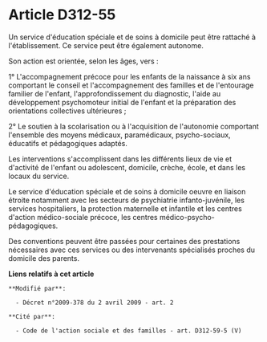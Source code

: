 # Article D312-55

Un service d'éducation spéciale et de soins à domicile peut être rattaché à l'établissement. Ce service peut être également
autonome.

Son action est orientée, selon les âges, vers :

1°  L'accompagnement précoce pour les enfants de la naissance à six ans comportant le conseil et l'accompagnement des
familles et de l'entourage familier de l'enfant, l'approfondissement du diagnostic, l'aide au développement psychomoteur
initial de l'enfant et la préparation des orientations collectives ultérieures ;

2° Le soutien à la scolarisation ou à l'acquisition de l'autonomie comportant l'ensemble des moyens médicaux, paramédicaux,
psycho-sociaux, éducatifs et pédagogiques adaptés.

Les interventions s'accomplissent dans les différents lieux de vie et d'activité de l'enfant ou adolescent, domicile, crèche,
école, et dans les locaux du service.

Le service d'éducation spéciale et de soins à domicile oeuvre en liaison étroite notamment avec les secteurs de psychiatrie
infanto-juvénile, les services hospitaliers, la protection maternelle et infantile et les centres d'action médico-sociale
précoce, les centres médico-psycho-pédagogiques.

Des conventions peuvent être passées pour certaines des prestations nécessaires avec ces services ou des intervenants
spécialisés proches du domicile des parents.

**Liens relatifs à cet article**

	**Modifié par**:

	  - Décret n°2009-378 du 2 avril 2009 - art. 2

	**Cité par**:

	  - Code de l'action sociale et des familles - art. D312-59-5 (V)
